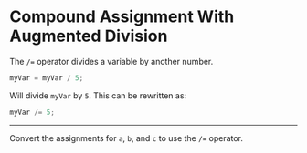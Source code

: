 # Compound Assignment With Augmented Division
The `/=` operator divides a variable by another number.
```js
myVar = myVar / 5;
```
Will divide `myVar` by `5`. This can be rewritten as:
```js
myVar /= 5;
```
---
Convert the assignments for `a`, `b`, and `c` to use the `/=` operator.